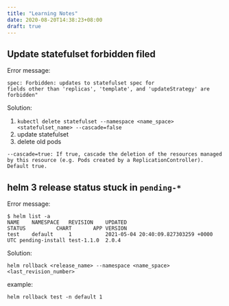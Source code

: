 ```yaml
---
title: "Learning Notes"
date: 2020-08-20T14:38:23+08:00
draft: true
---
```


## Update statefulset forbidden filed
 
Error message:

```
spec: Forbidden: updates to statefulset spec for 
fields other than 'replicas', 'template', and 'updateStrategy' are forbidden"
```

Solution:
1. `kubectl delete statefulset --namespace <name_space> <statefulset_name> --cascade=false`
2. update statefulset
3. delete old pods


`--cascade=true: If true, cascade the deletion of the resources managed by this resource (e.g. Pods created by a
 ReplicationController).  Default true.
`

## helm 3 release status stuck in `pending-*`

Error message:
```text
$ helm list -a
NAME	NAMESPACE	REVISION	UPDATED                                	STATUS         	CHART     	APP VERSION
test	default  	1       	2021-05-04 20:40:09.827303259 +0000 UTC	pending-install	test-1.1.0	2.0.4
```

Solution:

```shell
helm rollback <release_name> --namespace <name_space> <last_revision_number>
```

example: 
```shell
helm rollback test -n default 1
```
